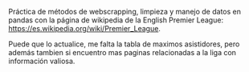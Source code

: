 Práctica de métodos de webscrapping, limpieza y manejo de datos en pandas con la página de wikipedia de la English Premier League: https://es.wikipedia.org/wiki/Premier_League.

Puede que lo actualice, me falta la tabla de maximos asistidores, pero además tambien si encuentro mas paginas relacionadas a la liga con información valiosa.

